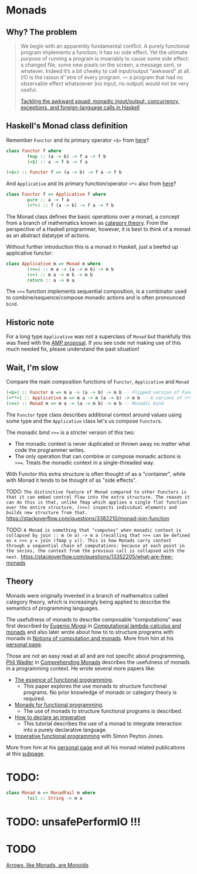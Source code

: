 # Monads

## Why? The problem

> We begin with an apparently fundamental conflict. A purely functional program implements a function; it has no side effect. Yet the ultimate purpose of running a program is invariably to cause some side effect: a changed file, some new pixels on the screen, a message sent, or whatever. Indeed it’s a bit cheeky to call input/output “awkward” at all. I/O is the raison d’ˆetre of every program. — a program that had no observable effect whatsoever (no input, no output) would not be very useful.
>
> [Tackling the awkward squad: monadic input/output, concurrency, exceptions, and foreign-language calls in Haskell](https://www.microsoft.com/en-us/research/wp-content/uploads/2016/07/mark.pdf)

## Haskell's Monad class definition

Remember ```Functor``` and its primary operator ```<$>``` from [here](ApplicativeFunctor.md)?
```haskell
class Functor f where
        fmap :: (a -> b) -> f a -> f b
        (<$) :: a -> f b -> f a
```

```haskell
(<$>) :: Functor f => (a -> b) -> f a -> f b
```

And ```Applicative``` and its primary function/operator ```<*>``` also from [here](ApplicativeFunctor.md)?

```haskell
class Functor f => Applicative f where
        pure :: a -> f a
        (<*>) :: f (a -> b) -> f a -> f b
```

The Monad class defines the basic operations over a monad, a concept from a branch of mathematics known as [category theory](https://en.wikipedia.org/wiki/Monad_(category_theory)). From the perspective of a Haskell programmer, however, it is best to think of a monad as an abstract datatype of actions.

Without further introduction this is a monad in Haskell, just a beefed up applicative functor:
```haskell
class Applicative m => Monad m where
        (>>=) :: m a -> (a -> m b) -> m b
        (>>) :: m a -> m b -> m b
        return :: a -> m a 
```

The ```>>=``` function implements sequential composition, is a combinator used to combine/sequence/compose monadic actions and is often pronounced `bind`.

## Historic note

For a long type ```Applicative``` was not a superclass of ```Monad``` but thankfully this was fixed with the [AMP proposal](https://wiki.haskell.org/Functor-Applicative-Monad_Proposal). If you see code not making use of this much needed fix, please understand the past situation!

## Wait, I'm slow

Compare the main composition functions of ```Functor```, ```Applicative``` and ```Monad```

```haskell
(<&>) :: Functor m => m a -> (a -> b) -> m b -- Flipped version of Functor's <$>
(<**>) :: Applicative m => m a -> m (a -> b) -> m b -- A variant of <*> with the arguments reversed.
(>>=) :: Monad m => m a -> (a -> m b) -> m b -- Monadic bind
```

The ```Functor``` type class describes additional context around values using some type and the ```Applicative``` class let's us compose ```Functor```s.

The monadic bind ```>>=``` is a stricter version of this two:
- The monadic context is never duplicated or thrown away no matter what code the programmer writes.
- The only operation that can combine or compose monadic actions is ```>>=```. Treats the monadic context in a single-threaded way.

With Functor this extra structure is often thought of as a "container", while with Monad it tends to be thought of as "side effects".

TODO: `The distinctive feature of Monad compared to other Functors is that it can embed control flow into the extra structure. The reason it can do this is that, unlike fmap which applies a single flat function over the entire structure, (>>=) inspects individual elements and builds new structure from that.`
https://stackoverflow.com/questions/3382210/monad-join-function

TODO: `A Monad is something that "computes" when monadic context is collapsed by join :: m (m a) -> m a (recalling that >>= can be defined as x >>= y = join (fmap y x)). This is how Monads carry context through a sequential chain of computations: because at each point in the series, the context from the previous call is collapsed with the next.`
https://stackoverflow.com/questions/13352205/what-are-free-monads

## Theory

Monads were originally invented in a branch of mathematics called category theory, which is increasingly being applied to describe the semantics of programming languages.

The usefullness of monads to describe composable “computations” was first described by [Eugenio Moggi](https://en.wikipedia.org/wiki/Eugenio_Moggi) in [Computational lambda-calculus and monads](https://person.dibris.unige.it/moggi-eugenio/ftp/lics89.pdf) and also later wrote about how to to structure programs with monads in [Notions of computation and monads](https://person.dibris.unige.it/moggi-eugenio/ftp/ic91.pdf).
More from him at his [personal page](https://person.dibris.unige.it/moggi-eugenio/).

Those are not an easy read at all and are not specific about programming, [Phil Wadler](https://en.wikipedia.org/wiki/Philip_Wadler) in [Comprehending Monads](https://ncatlab.org/nlab/files/WadlerMonads.pdf) describes the usefulness of monads in a programming context.
He wrote several more papers like:
- [The essence of functional programming](https://homepages.inf.ed.ac.uk/wadler/topics/monads.html).
  - This paper explores the use monads to structure functional programs. No prior knowledge of monads or category theory is required.
- [Monads for functional programming](https://homepages.inf.ed.ac.uk/wadler/topics/monads.html).
  - The use of monads to structure functional programs is described.
- [How to declare an imperative](https://homepages.inf.ed.ac.uk/wadler/topics/monads.html)
  - This tutorial describes the use of a monad to integrate interaction into a purely declarative language.
- [Imperative functional programming](https://www.microsoft.com/en-us/research/publication/imperative-functional-programming/) with Simon Peyton Jones.

More from him at his [personal page](https://homepages.inf.ed.ac.uk/wadler/) and all his monad related publications at this [subpage](https://homepages.inf.ed.ac.uk/wadler/topics/monads.html).

# TODO:

```haskell
class Monad m => MonadFail m where
        fail :: String -> m a
```

# TODO: unsafePerformIO !!!

# TODO

[Arrows, like Monads, are Monoids](https://homepages.inf.ed.ac.uk/cheunen/publications/2006/arrows/arrows.pdf)
